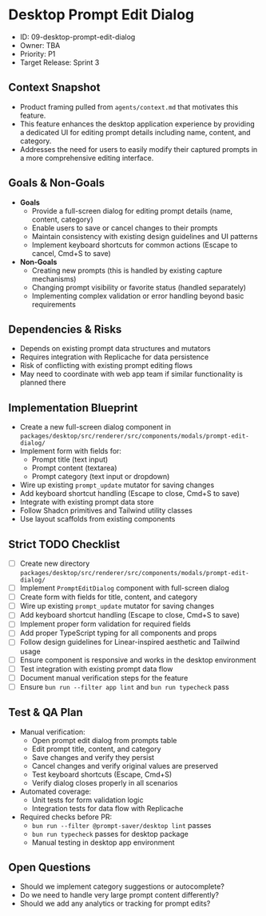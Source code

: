# Desktop Prompt Edit Dialog

- ID: 09-desktop-prompt-edit-dialog
- Owner: TBA
- Priority: P1
- Target Release: Sprint 3

## Context Snapshot

- Product framing pulled from `agents/context.md` that motivates this feature.
- This feature enhances the desktop application experience by providing a dedicated UI for editing prompt details including name, content, and category.
- Addresses the need for users to easily modify their captured prompts in a more comprehensive editing interface.

## Goals & Non-Goals

- **Goals**
  - Provide a full-screen dialog for editing prompt details (name, content, category)
  - Enable users to save or cancel changes to their prompts
  - Maintain consistency with existing design guidelines and UI patterns
  - Implement keyboard shortcuts for common actions (Escape to cancel, Cmd+S to save)
- **Non-Goals**
  - Creating new prompts (this is handled by existing capture mechanisms)
  - Changing prompt visibility or favorite status (handled separately)
  - Implementing complex validation or error handling beyond basic requirements

## Dependencies & Risks

- Depends on existing prompt data structures and mutators
- Requires integration with Replicache for data persistence
- Risk of conflicting with existing prompt editing flows
- May need to coordinate with web app team if similar functionality is planned there

## Implementation Blueprint

- Create a new full-screen dialog component in `packages/desktop/src/renderer/src/components/modals/prompt-edit-dialog/`
- Implement form with fields for:
  - Prompt title (text input)
  - Prompt content (textarea)
  - Prompt category (text input or dropdown)
- Wire up existing `prompt_update` mutator for saving changes
- Add keyboard shortcut handling (Escape to close, Cmd+S to save)
- Integrate with existing prompt data store
- Follow Shadcn primitives and Tailwind utility classes
- Use layout scaffolds from existing components

## Strict TODO Checklist

- [ ] Create new directory `packages/desktop/src/renderer/src/components/modals/prompt-edit-dialog/`
- [ ] Implement `PromptEditDialog` component with full-screen dialog
- [ ] Create form with fields for title, content, and category
- [ ] Wire up existing `prompt_update` mutator for saving changes
- [ ] Add keyboard shortcut handling (Escape to close, Cmd+S to save)
- [ ] Implement proper form validation for required fields
- [ ] Add proper TypeScript typing for all components and props
- [ ] Follow design guidelines for Linear-inspired aesthetic and Tailwind usage
- [ ] Ensure component is responsive and works in the desktop environment
- [ ] Test integration with existing prompt data flow
- [ ] Document manual verification steps for the feature
- [ ] Ensure `bun run --filter app lint` and `bun run typecheck` pass

## Test & QA Plan

- Manual verification:
  - Open prompt edit dialog from prompts table
  - Edit prompt title, content, and category
  - Save changes and verify they persist
  - Cancel changes and verify original values are preserved
  - Test keyboard shortcuts (Escape, Cmd+S)
  - Verify dialog closes properly in all scenarios
- Automated coverage:
  - Unit tests for form validation logic
  - Integration tests for data flow with Replicache
- Required checks before PR:
  - `bun run --filter @prompt-saver/desktop lint` passes
  - `bun run typecheck` passes for desktop package
  - Manual testing in desktop app environment

## Open Questions

- Should we implement category suggestions or autocomplete?
- Do we need to handle very large prompt content differently?
- Should we add any analytics or tracking for prompt edits?
